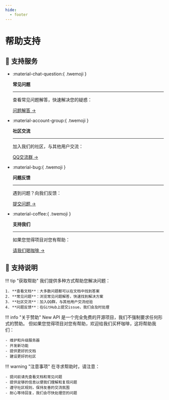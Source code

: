 ```yaml
---
hide:
  - footer
---
```


<style>
  .md-typeset .grid.cards > ul {
    display: grid;
    grid-template-columns: repeat(auto-fit, minmax(16rem, 1fr));
    gap: 1rem;
    margin: 1em 0;
  }
  
  .md-typeset .grid.cards > ul > li {
    border: none;
    border-radius: 0.8rem;
    box-shadow: var(--md-shadow-z2);
    padding: 1.5rem;
    transition: transform 0.25s, box-shadow 0.25s;
    background: linear-gradient(135deg, var(--md-primary-fg-color), var(--md-accent-fg-color));
    color: var(--md-primary-bg-color);
  }

  .md-typeset .grid.cards > ul > li:hover {
    transform: scale(1.02);
    box-shadow: var(--md-shadow-z3);
  }

  .md-typeset .grid.cards > ul > li > hr {
    margin: 0.8rem 0;
    border: none;
    border-bottom: 2px solid var(--md-primary-bg-color);
    opacity: 0.2;
  }

  .md-typeset .grid.cards > ul > li > p {
    margin: 0.5rem 0;
  }

  .md-typeset .grid.cards > ul > li > p > em {
    color: var(--md-primary-bg-color);
    opacity: 0.8;
    font-style: normal;
  }

  .md-typeset .grid.cards > ul > li > p > .twemoji {
    font-size: 2.5rem;
    display: block;
    margin: 0.5rem auto;
  }

  .md-typeset .grid.cards > ul > li a {
    display: inline-flex;
    align-items: center;
    margin-top: 1.2em;
    padding: 0.5em 1.2em;
    color: white;
    background-color: rgba(255, 255, 255, 0.15);
    border-radius: 2em;
    transition: all 0.3s ease;
    font-weight: 500;
    font-size: 0.9em;
    letter-spacing: 0.03em;
    box-shadow: 0 3px 6px rgba(0, 0, 0, 0.1);
    position: relative;
    overflow: hidden;
    text-decoration: none;
  }

  .md-typeset .grid.cards > ul > li a:hover {
    background-color: rgba(255, 255, 255, 0.25);
    text-decoration: none;
    box-shadow: 0 5px 12px rgba(0, 0, 0, 0.2);
    transform: translateX(5px);
  }

  .md-typeset .grid.cards > ul > li a:after {
    content: "→";
    opacity: 0;
    margin-left: -15px;
    transition: all 0.2s ease;
  }

  .md-typeset .grid.cards > ul > li a:hover:after {
    opacity: 1;
    margin-left: 5px;
  }
</style>

# 帮助支持

## 💫 支持服务

<div class="grid cards" markdown>

-   :material-chat-question:{ .twemoji }

    **常见问题**

    ---

    查看常见问题解答，快速解决您的疑惑：
    
    [问题解答 →](faq.md)

-   :material-account-group:{ .twemoji }

    **社区交流**

    ---

    加入我们的社区，与其他用户交流：
    
    [QQ交流群 →](community-interaction.md)

-   :material-bug:{ .twemoji }

    **问题反馈**

    ---

    遇到问题？向我们反馈：
    
    [提交问题 →](feedback-issues.md)

-   :material-coffee:{ .twemoji }

    **支持我们**

    ---

    如果您觉得项目对您有帮助：
    
    [请我们喝咖啡 →](buy-us-a-coffee.md)

</div>

## 📖 支持说明

!!! tip "获取帮助"
    我们提供多种方式帮助您解决问题：

    1. **查看文档**：大多数问题都可以在文档中找到答案
    2. **常见问题**：浏览常见问题解答，快速找到解决方案
    3. **社区交流**：加入QQ群，与其他用户交流经验
    4. **问题反馈**：在GitHub上提交issue，我们会及时处理

!!! info "关于赞助"
    New API 是一个完全免费的开源项目，我们不强制要求任何形式的赞助。
    但如果您觉得项目对您有帮助，欢迎给我们买杯咖啡，这将帮助我们：

    - 维护和升级服务器
    - 开发新功能
    - 提供更好的文档
    - 建设更好的社区

!!! warning "注意事项"
    在寻求帮助时，请注意：

    - 提问前请先查看文档和常见问题
    - 提供足够的信息以便我们理解和复现问题
    - 遵守社区规则，保持友善的交流氛围
    - 耐心等待回复，我们会尽快处理您的问题 